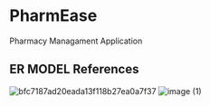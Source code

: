 # PharmEase
 Pharmacy Managament Application
 
 ## ER MODEL References
  
 
![bfc7187ad20eada13f118b27ea0a7f37](https://user-images.githubusercontent.com/97435165/192612192-668bacae-3a3c-462f-9974-9693a234e766.png)
![image (1)](https://user-images.githubusercontent.com/97435165/192612219-fd227046-56a6-4b9a-9f43-5a36a5004fcd.png)
